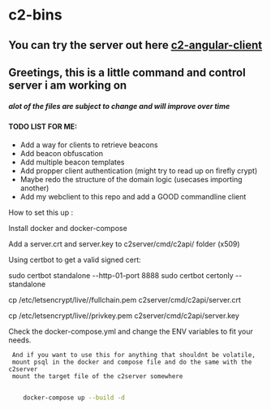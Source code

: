 # c2-bins


## You can try the server out here [c2-angular-client](https://mojodojo101.xyz/)

## Greetings, this is a little command and control server i am working on

##### alot of the files are subject to change and will improve over time

#### TODO LIST FOR ME:

* Add a way for clients to retrieve beacons
* Add beacon obfuscation
* Add multiple beacon templates 
* Add propper client authentication (might try to read up on firefly crypt)
* Maybe redo the structure of the domain logic (usecases importing another)
* Add my webclient to this repo and add a GOOD commandline client 

How to set this up :

Install docker and docker-compose 

Add a server.crt and server.key to c2server/cmd/c2api/ folder (x509)

Using certbot to get a valid signed cert:

sudo certbot standalone --http-01-port 8888
sudo certbot certonly --standalone

cp /etc/letsencrypt/live/<your-domain>/fullchain.pem c2server/cmd/c2api/server.crt

cp /etc/letsencrypt/live/<your-domain>/privkey.pem c2server/cmd/c2api/server.key 



Check the docker-compose.yml and change the ENV variables to fit your needs.


```
 And if you want to use this for anything that shouldnt be volatile,
 mount psql in the docker and compose file and do the same with the c2server
 mount the target file of the c2server somewhere 
```


```sh

	docker-compose up --build -d

```


